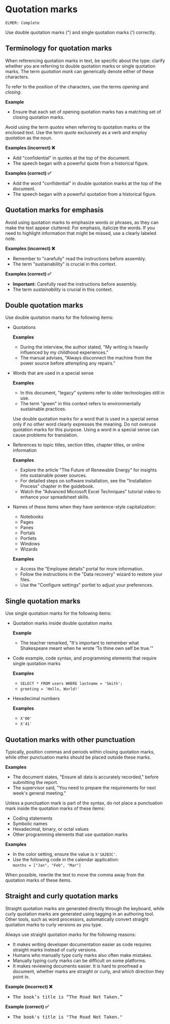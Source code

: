 # Quotation marks

<code>ELMER: Complete</code>

Use double quotation marks (") and single quotation marks (') correctly.

## Terminology for quotation marks

When referencing quotation marks in text, be specific about the type: clarify whether you are referring to double quotation marks or single quotation marks. The term *quotation mark* can generically denote either of these characters.

To refer to the position of the characters, use the terms *opening* and *closing*.

**Example**
- Ensure that each set of opening quotation marks has a matching set of closing quotation marks.

Avoid using the term *quotes* when referring to quotation marks or the enclosed text. Use the term *quote* exclusively as a verb and employ *quotation* as the noun.

**Examples (incorrect) ❌**
- Add "confidential" in quotes at the top of the document.
- The speech began with a powerful quote from a historical figure.

**Examples (correct) ✅**
- Add the word "confidential" in double quotation marks at the top of the document.
- The speech began with a powerful quotation from a historical figure.

## Quotation marks for emphasis

Avoid using quotation marks to emphasize words or phrases, as they can make the text appear cluttered. For emphasis, italicize the words. If you need to highlight information that might be missed, use a clearly labeled note.

**Examples (incorrect) ❌**
- Remember to "carefully" read the instructions before assembly.
- The term "sustainability" is crucial in this context.

**Examples (correct) ✅**
- **Important:** Carefully read the instructions before assembly.
- The term *sustainability* is crucial in this context.

## Double quotation marks

Use double quotation marks for the following items:

- Quotations

  **Examples**
    - During the interview, the author stated, "My writing is heavily influenced by my childhood experiences."
    - The manual advises, "Always disconnect the machine from the power source before attempting any repairs."

- Words that are used in a special sense

  **Examples**
    - In this document, "legacy" systems refer to older technologies still in use.
    - The term "green" in this context refers to environmentally sustainable practices.

  Use double quotation marks for a word that is used in a special sense only if no other word clearly expresses the meaning. Do not overuse quotation marks for this purpose. Using a word in a special sense can cause problems for translation.

- References to topic titles, section titles, chapter titles, or online information

  **Examples**
    - Explore the article "The Future of Renewable Energy" for insights into sustainable power sources.
    - For detailed steps on software installation, see the "Installation Process" chapter in the guidebook.
    - Watch the "Advanced Microsoft Excel Techniques" tutorial video to enhance your spreadsheet skills.

- Names of these items when they have sentence-style capitalization:
  - Notebooks
  - Pages
  - Panes
  - Portals
  - Portlets
  - Windows
  - Wizards

  **Examples**
    - Access the "Employee details" portal for more information.
    - Follow the instructions in the "Data recovery" wizard to restore your files.
    - Use the "Configure settings" portlet to adjust your preferences.

## Single quotation marks

Use single quotation marks for the following items:

- Quotation marks inside double quotation marks

  **Example**
    - The teacher remarked, "It's important to remember what Shakespeare meant when he wrote 'To thine own self be true.'"

- Code example, code syntax, and programming elements that require single quotation marks

  **Examples**
  - `SELECT * FROM users WHERE lastname = 'Smith';`
  - `greeting = 'Hello, World!'`

- Hexadecimal numbers

  **Examples**
  - `X'00'`
  - `X'41'`

## Quotation marks with other punctuation

Typically, position commas and periods within closing quotation marks, while other punctuation marks should be placed outside these marks.

**Examples**
- The document states, "Ensure all data is accurately recorded," before submitting the report.
- The supervisor said, "You need to prepare the requirements for next week's general meeting."

Unless a punctuation mark is part of the syntax, do not place a punctuation mark inside the quotation marks of these items:
- Coding statements
- Symbolic names
- Hexadecimal, binary, or octal values
- Other programming elements that use quotation marks

**Examples**
- In the color setting, ensure the value is `X'1A2B3C'`.
- Use the following code in the calendar application:<br>`months = ["Jan", "Feb", "Mar"]`

When possible, rewrite the text to move the comma away from the quotation marks of these items.

## Straight and curly quotation marks

Straight quotation marks are generated directly through the keyboard, while curly quotation marks are generated using tagging in an authoring tool. Other tools, such as word processors, automatically convert straight quotation marks to curly versions as you type.

Always use straight quotation marks for the following reasons:

- It makes writing developer documentation easier as code requires straight marks instead of curly versions.
- Humans who manually type curly marks also often make mistakes.
- Manually typing curly marks can be difficult on some platforms.
- It makes reviewing documents easier. It is hard to proofread a document, whether marks are straight or curly, and which direction they point in.

**Example (incorrect) ❌**
- <pre>The book’s title is “The Road Not Taken.”</pre>

**Example (correct) ✅**
- <pre>The book's title is "The Road Not Taken."</pre>
